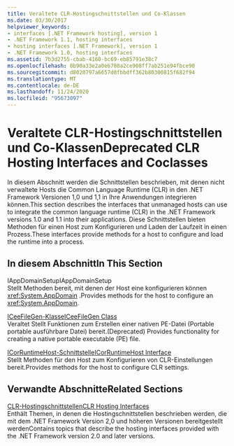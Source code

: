```yaml
---
title: Veraltete CLR-Hostingschnittstellen und Co-Klassen
ms.date: 03/30/2017
helpviewer_keywords:
- interfaces [.NET Framework hosting], version 1
- .NET Framework 1.1, hosting interfaces
- hosting interfaces [.NET Framework], version 1
- .NET Framework 1.0, hosting interfaces
ms.assetid: 7b3d2755-cbab-4160-bc69-eb85791e38c7
ms.openlocfilehash: 8b90a33e2a0e6780a2ce908ff7ab251e94fbce90
ms.sourcegitcommit: d8020797a6657d0fbbdff362b80300815f682f94
ms.translationtype: MT
ms.contentlocale: de-DE
ms.lasthandoff: 11/24/2020
ms.locfileid: "95673097"
---
```

# <a name="deprecated-clr-hosting-interfaces-and-coclasses"></a><span data-ttu-id="ac93f-102">Veraltete CLR-Hostingschnittstellen und Co-Klassen</span><span class="sxs-lookup"><span data-stu-id="ac93f-102">Deprecated CLR Hosting Interfaces and Coclasses</span></span>

<span data-ttu-id="ac93f-103">In diesem Abschnitt werden die Schnittstellen beschrieben, mit denen nicht verwaltete Hosts die Common Language Runtime (CLR) in den .NET Framework Versionen 1,0 und 1,1 in Ihre Anwendungen integrieren können.</span><span class="sxs-lookup"><span data-stu-id="ac93f-103">This section describes the interfaces that unmanaged hosts can use to integrate the common language runtime (CLR) in the .NET Framework versions 1.0 and 1.1 into their applications.</span></span> <span data-ttu-id="ac93f-104">Diese Schnittstellen bieten Methoden für einen Host zum Konfigurieren und Laden der Laufzeit in einen Prozess.</span><span class="sxs-lookup"><span data-stu-id="ac93f-104">These interfaces provide methods for a host to configure and load the runtime into a process.</span></span>  
  
## <a name="in-this-section"></a><span data-ttu-id="ac93f-105">In diesem Abschnitt</span><span class="sxs-lookup"><span data-stu-id="ac93f-105">In This Section</span></span>  

 <span data-ttu-id="ac93f-106">IAppDomainSetup</span><span class="sxs-lookup"><span data-stu-id="ac93f-106">IAppDomainSetup</span></span>  
 <span data-ttu-id="ac93f-107">Stellt Methoden bereit, mit denen der Host eine konfigurieren können <xref:System.AppDomain> .</span><span class="sxs-lookup"><span data-stu-id="ac93f-107">Provides methods for the host to configure an <xref:System.AppDomain>.</span></span>  
  
 [<span data-ttu-id="ac93f-108">ICeeFileGen-Klasse</span><span class="sxs-lookup"><span data-stu-id="ac93f-108">ICeeFileGen Class</span></span>](iceefilegen-class.md)  
 <span data-ttu-id="ac93f-109">Veraltet Stellt Funktionen zum Erstellen einer nativen PE-Datei (Portable portable ausführbare Datei) bereit.</span><span class="sxs-lookup"><span data-stu-id="ac93f-109">(Deprecated) Provides functionality for creating a native portable executable (PE) file.</span></span>  
  
 [<span data-ttu-id="ac93f-110">ICorRuntimeHost-Schnittstelle</span><span class="sxs-lookup"><span data-stu-id="ac93f-110">ICorRuntimeHost Interface</span></span>](icorruntimehost-interface.md)  
 <span data-ttu-id="ac93f-111">Stellt Methoden für den Host zum Konfigurieren von CLR-Einstellungen bereit.</span><span class="sxs-lookup"><span data-stu-id="ac93f-111">Provides methods for the host to configure CLR settings.</span></span>  
  
## <a name="related-sections"></a><span data-ttu-id="ac93f-112">Verwandte Abschnitte</span><span class="sxs-lookup"><span data-stu-id="ac93f-112">Related Sections</span></span>  

 [<span data-ttu-id="ac93f-113">CLR-Hostingschnittstellen</span><span class="sxs-lookup"><span data-stu-id="ac93f-113">CLR Hosting Interfaces</span></span>](clr-hosting-interfaces.md)  
 <span data-ttu-id="ac93f-114">Enthält Themen, in denen die Hostingschnittstellen beschrieben werden, die mit dem .NET Framework Version 2,0 und höheren Versionen bereitgestellt werden</span><span class="sxs-lookup"><span data-stu-id="ac93f-114">Contains topics that describe the hosting interfaces provided with the .NET Framework version 2.0 and later versions.</span></span>
